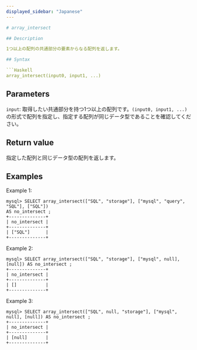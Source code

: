 ```yaml
---
displayed_sidebar: "Japanese"
---

# array_intersect

## Description

1つ以上の配列の共通部分の要素からなる配列を返します。

## Syntax

```Haskell
array_intersect(input0, input1, ...)
```

## Parameters

`input`: 取得したい共通部分を持つ1つ以上の配列です。`(input0, input1, ...)`の形式で配列を指定し、指定する配列が同じデータ型であることを確認してください。

## Return value

指定した配列と同じデータ型の配列を返します。

## Examples

Example 1:

```Plain
mysql> SELECT array_intersect(["SQL", "storage"], ["mysql", "query", "SQL"], ["SQL"])
AS no_intersect ;
+--------------+
| no_intersect |
+--------------+
| ["SQL"]      |
+--------------+
```

Example 2:

```Plain
mysql> SELECT array_intersect(["SQL", "storage"], ["mysql", null], [null]) AS no_intersect ;
+--------------+
| no_intersect |
+--------------+
| []           |
+--------------+
```

Example 3:

```Plain
mysql> SELECT array_intersect(["SQL", null, "storage"], ["mysql", null], [null]) AS no_intersect ;
+--------------+
| no_intersect |
+--------------+
| [null]       |
+--------------+
```